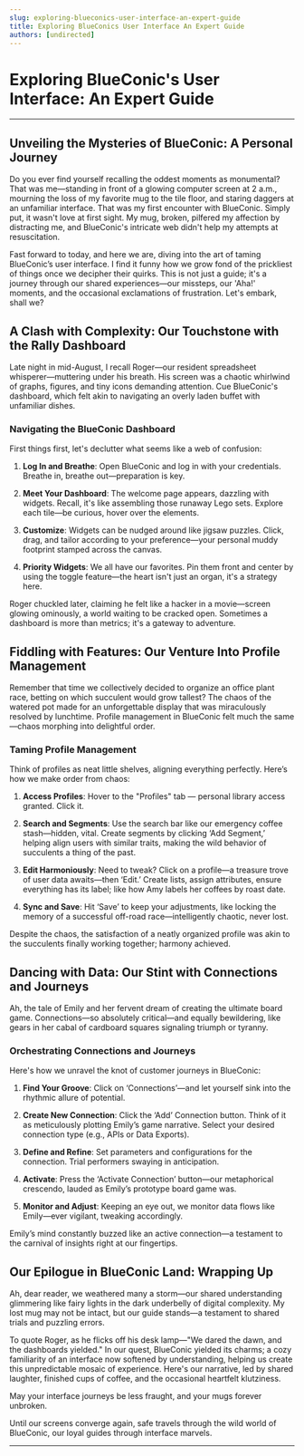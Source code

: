 ```yaml
---
slug: exploring-blueconics-user-interface-an-expert-guide
title: Exploring BlueConics User Interface An Expert Guide
authors: [undirected]
---
```



# Exploring BlueConic's User Interface: An Expert Guide

---

## Unveiling the Mysteries of BlueConic: A Personal Journey

Do you ever find yourself recalling the oddest moments as monumental? That was me—standing in front of a glowing computer screen at 2 a.m., mourning the loss of my favorite mug to the tile floor, and staring daggers at an unfamiliar interface. That was my first encounter with BlueConic. Simply put, it wasn't love at first sight. My mug, broken, pilfered my affection by distracting me, and BlueConic's intricate web didn't help my attempts at resuscitation.

Fast forward to today, and here we are, diving into the art of taming BlueConic’s user interface. I find it funny how we grow fond of the prickliest of things once we decipher their quirks. This is not just a guide; it's a journey through our shared experiences—our missteps, our 'Aha!' moments, and the occasional exclamations of frustration. Let's embark, shall we?

## A Clash with Complexity: Our Touchstone with the Rally Dashboard

Late night in mid-August, I recall Roger—our resident spreadsheet whisperer—muttering under his breath. His screen was a chaotic whirlwind of graphs, figures, and tiny icons demanding attention. Cue BlueConic's dashboard, which felt akin to navigating an overly laden buffet with unfamiliar dishes.

### Navigating the BlueConic Dashboard

First things first, let's declutter what seems like a web of confusion:

1. **Log In and Breathe**: Open BlueConic and log in with your credentials. Breathe in, breathe out—preparation is key.
   
2. **Meet Your Dashboard**: The welcome page appears, dazzling with widgets. Recall, it's like assembling those runaway Lego sets. Explore each tile—be curious, hover over the elements.
  
3. **Customize**: Widgets can be nudged around like jigsaw puzzles. Click, drag, and tailor according to your preference—your personal muddy footprint stamped across the canvas.

4. **Priority Widgets**: We all have our favorites. Pin them front and center by using the toggle feature—the heart isn't just an organ, it's a strategy here.

Roger chuckled later, claiming he felt like a hacker in a movie—screen glowing ominously, a world waiting to be cracked open. Sometimes a dashboard is more than metrics; it's a gateway to adventure.

## Fiddling with Features: Our Venture Into Profile Management

Remember that time we collectively decided to organize an office plant race, betting on which succulent would grow tallest? The chaos of the watered pot made for an unforgettable display that was miraculously resolved by lunchtime. Profile management in BlueConic felt much the same—chaos morphing into delightful order.

### Taming Profile Management

Think of profiles as neat little shelves, aligning everything perfectly. Here’s how we make order from chaos:

1. **Access Profiles**: Hover to the "Profiles" tab — personal library access granted. Click it.

2. **Search and Segments**: Use the search bar like our emergency coffee stash—hidden, vital. Create segments by clicking ‘Add Segment,’ helping align users with similar traits, making the wild behavior of succulents a thing of the past.

3. **Edit Harmoniously**: Need to tweak? Click on a profile—a treasure trove of user data awaits—then ‘Edit.’ Create lists, assign attributes, ensure everything has its label; like how Amy labels her coffees by roast date.

4. **Sync and Save**: Hit ‘Save’ to keep your adjustments, like locking the memory of a successful off-road race—intelligently chaotic, never lost.

Despite the chaos, the satisfaction of a neatly organized profile was akin to the succulents finally working together; harmony achieved.

## Dancing with Data: Our Stint with Connections and Journeys

Ah, the tale of Emily and her fervent dream of creating the ultimate board game. Connections—so absolutely critical—and equally bewildering, like gears in her cabal of cardboard squares signaling triumph or tyranny.

### Orchestrating Connections and Journeys

Here's how we unravel the knot of customer journeys in BlueConic:

1. **Find Your Groove**: Click on ‘Connections’—and let yourself sink into the rhythmic allure of potential.

2. **Create New Connection**: Click the ‘Add’ Connection button. Think of it as meticulously plotting Emily’s game narrative. Select your desired connection type (e.g., APIs or Data Exports).

3. **Define and Refine**: Set parameters and configurations for the connection. Trial performers swaying in anticipation.

4. **Activate**: Press the ‘Activate Connection’ button—our metaphorical crescendo, lauded as Emily’s prototype board game was.

5. **Monitor and Adjust**: Keeping an eye out, we monitor data flows like Emily—ever vigilant, tweaking accordingly.

Emily’s mind constantly buzzed like an active connection—a testament to the carnival of insights right at our fingertips.

## Our Epilogue in BlueConic Land: Wrapping Up

Ah, dear reader, we weathered many a storm—our shared understanding glimmering like fairy lights in the dark underbelly of digital complexity. My lost mug may not be intact, but our guide stands—a testament to shared trials and puzzling errors.

To quote Roger, as he flicks off his desk lamp—"We dared the dawn, and the dashboards yielded." In our quest, BlueConic yielded its charms; a cozy familiarity of an interface now softened by understanding, helping us create this unpredictable mosaic of experience. Here's our narrative, led by shared laughter, finished cups of coffee, and the occasional heartfelt klutziness.

May your interface journeys be less fraught, and your mugs forever unbroken.

Until our screens converge again, safe travels through the wild world of BlueConic, our loyal guides through interface marvels.

---